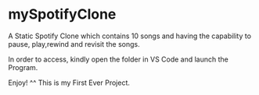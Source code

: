 # mySpotifyClone
A Static Spotify Clone which contains 10 songs and having the capability to pause, play,rewind and revisit the songs.

In order to access, kindly open the folder in VS Code and launch the Program.

Enjoy! ^^
This is my First Ever Project.
